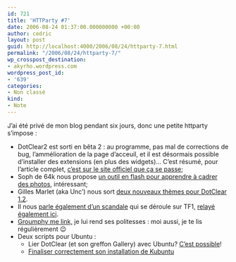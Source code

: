 ```yaml
---
id: 721
title: 'HTTParty #7'
date: 2006-08-24 01:37:00.000000000 +00:00
author: cedric
layout: post
guid: http://localhost:4000/2006/08/24/httparty-7.html
permalink: "/2006/08/24/httparty-7/"
wp_crosspost_destination:
- akyrho.wordpress.com
wordpress_post_id:
- '639'
categories:
- Non classé
kind:
- Note
---
```

J’ai été privé de mon blog pendant six jours, donc une petite httparty s’impose :

  * DotClear2 est sorti en bêta 2 : au programme, pas mal de corrections de bug, l’ammélioration de la page d’acceuil, et il est désormais possible d’installer des extensions (en plus des widgets)… C’est résumé, pour l’article complet, [c’est sur le site officiel que ça se passe](http://www.dotclear.net/log/post/2006/08/09/DotClear-2-beta-2);
  * Soph de 64k nous propose [un outil en flash pour apprendre à cadrer des photos](http://64k.be/index.php/2006/08/15/499-cadrez-moi), intéressant;
  * Gilles Marlet (aka Unc’) nous sort [deux nouveaux thèmes pour DotClear 1.2](http://subliminations.freezee.org/blog/index.php?2006/08/21/556-cadeaux).
  * Il nous [parle également d’un scandale](http://subliminations.freezee.org/blog/index.php?2006/08/21/555-scandale) qui se déroule sur TF1, [relayé également ici](http://cjml.ehia.org/dotclear/index.php/2006/08/21/3-quand-la-france-ne-tire-aucun-enseignement-de-ses-erreurs).
  * [Groumphy me link,](http://users.skynet.be/digital-nation/blog/archives/2006/08/entry_435.htm) je lui rend ses politesses : moi aussi, je te lis régulièrement 😉
  * Deux scripts pour Ubuntu : 
      * Lier DotClear (et son greffon Gallery) avec Ubuntu? [C’est possible](http://blog.dramces.com/dotclear/index.php/?2006/08/21/47-mon-premier-script-sous-kubuntu-photo-to-blogsh)!
      * [Finaliser correctement son installation de Kubuntu](http://blog.thelinuxfr.org/index.php?2006/08/18/49-thekubuntu)
